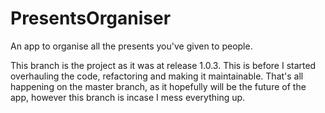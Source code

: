# PresentsOrganiser

An app to organise all the presents you've given to people.

This branch is the project as it was at release 1.0.3. This is before I started overhauling the code, refactoring and making it maintainable. That's all happening on the master branch, as it hopefully will be the future of the app, however this branch is incase I mess everything up.